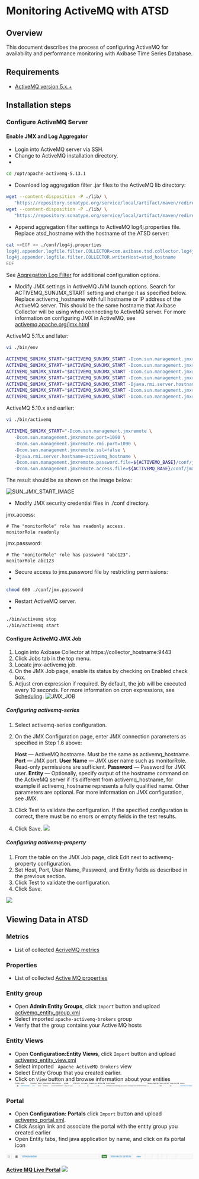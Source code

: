 # Monitoring ActiveMQ with ATSD

## Overview

This document describes the process of configuring ActiveMQ for availability and performance monitoring with Axibase Time Series Database.

## Requirements

* [ActiveMQ version 5.x.+](http://activemq.apache.org)


## Installation steps

### Configure ActiveMQ Server

#### Enable JMX and Log Aggregator

* Login into ActiveMQ server via SSH.
* Change to ActiveMQ installation directory.
* 
```sh
cd /opt/apache-activemq-5.13.1
```

*  Download log aggregation filter .jar files to the ActiveMQ lib directory:

```sh
wget --content-disposition -P ./lib/ \
   "https://repository.sonatype.org/service/local/artifact/maven/redirect?r=central-proxy&g=com.axibase&a=aggregation-log-filter&v=LATEST"
wget --content-disposition -P ./lib/ \
   "https://repository.sonatype.org/service/local/artifact/maven/redirect?r=central-proxy&g=com.axibase&a=aggregation-log-filter-log4j&v=LATEST"
```

* Append aggregation filter settings to ActiveMQ log4j.properties file. Replace atsd_hostname with the hostname of the ATSD server:

```sh
cat <<EOF >> ./conf/log4j.properties
log4j.appender.logfile.filter.COLLECTOR=com.axibase.tsd.collector.log4j.Log4jCollector
log4j.appender.logfile.filter.COLLECTOR.writerHost=atsd_hostname
EOF
```

See [Aggregation Log Filter](https://github.com/axibase/aggregation-log-filter) for additional configuration options.

* Modify JMX settings in ActiveMQ JVM launch options.
Search for ACTIVEMQ_SUNJMX_START setting and change it as specified below.
Replace activemq_hostname with full hostname or IP address of the ActiveMQ server.
This should be the same hostname that Axibase Collector will be using when connecting to ActiveMQ server.
For more information on configuring JMX in ActiveMQ, see [activemq.apache.org/jmx.html](http://activemq.apache.org/jmx.html)

ActiveMQ 5.11.x and later:

```sh
vi ./bin/env
```

```sh
ACTIVEMQ_SUNJMX_START="$ACTIVEMQ_SUNJMX_START -Dcom.sun.management.jmxremote"
ACTIVEMQ_SUNJMX_START="$ACTIVEMQ_SUNJMX_START -Dcom.sun.management.jmxremote.port=1090"
ACTIVEMQ_SUNJMX_START="$ACTIVEMQ_SUNJMX_START -Dcom.sun.management.jmxremote.rmi.port=1090"
ACTIVEMQ_SUNJMX_START="$ACTIVEMQ_SUNJMX_START -Dcom.sun.management.jmxremote.ssl=false"
ACTIVEMQ_SUNJMX_START="$ACTIVEMQ_SUNJMX_START -Djava.rmi.server.hostname=activemq_hostname"
ACTIVEMQ_SUNJMX_START="$ACTIVEMQ_SUNJMX_START -Dcom.sun.management.jmxremote.password.file=${ACTIVEMQ_CONF}/jmx.password"
ACTIVEMQ_SUNJMX_START="$ACTIVEMQ_SUNJMX_START -Dcom.sun.management.jmxremote.access.file=${ACTIVEMQ_CONF}/jmx.access"
```

ActiveMQ 5.10.x and earlier:

```sh
vi ./bin/activemq
```

```sh
ACTIVEMQ_SUNJMX_START="-Dcom.sun.management.jmxremote \
   -Dcom.sun.management.jmxremote.port=1090 \
   -Dcom.sun.management.jmxremote.rmi.port=1090 \
   -Dcom.sun.management.jmxremote.ssl=false \
   -Djava.rmi.server.hostname=activemq_hostname \
   -Dcom.sun.management.jmxremote.password.file=${ACTIVEMQ_BASE}/conf/jmx.password \
   -Dcom.sun.management.jmxremote.access.file=${ACTIVEMQ_BASE}/conf/jmx.access"
```

The result should be as shown on the image below:

![SUN_JMX_START_IMAGE](https://axibase.com/wp-content/uploads/2016/03/very_new_screen.png)

* Modify JMX security credential files in ./conf directory.

jmx.access:
```
# The "monitorRole" role has readonly access.
monitorRole readonly
```
jmx.password:
```
# The "monitorRole" role has password "abc123".
monitorRole abc123
```

* Secure access to jmx.password file by restricting permissions: 
* 
```sh
chmod 600 ./conf/jmx.password
```

* Restart ActiveMQ server.
* 
```sh
./bin/activemq stop
./bin/activemq start
```

#### Configure ActiveMQ JMX Job

1. Login into Axibase Collector at https://collector_hostname:9443
1. Click Jobs tab in the top menu.
1. Locate jmx-activemq job.
1. On the JMX Job page, enable its status by checking on Enabled check box.
1. Adjust cron expression if required. By default, the job will be executed every 10 seconds. For more information on cron expressions, see [Scheduling](http://axibase.com/products/axibase-time-series-database/writing-data/collector/set_schedule/).
![JMX_JOB](https://axibase.com/wp-content/uploads/2016/03/jmx_job_to_configuration.png)

##### Configuring activemq-series

1. Select activemq-series configuration.
1. On the JMX Configuration page, enter JMX connection parameters as specified in Step 1.6 above:

   **Host** — ActiveMQ hostname. Must be the same as activemq_hostname.
   **Port** — JMX port.
   **User Name** — JMX user name such as monitorRole. Read-only permissions are sufficient.
   **Password** — Password for JMX user.
   **Entity** — Optionally, specify output of the hostname command on the ActiveMQ server if it’s different from activemq_hostname, for example if activemq_hostname represents a fully qualified name.
Other parameters are optional. For more information on JMX configuration, see JMX. 

1. Click Test to validate the configuration.
If the specified configuration is correct, there must be no errors or empty fields in the test results.
1. Click Save.
    ![](https://axibase.com/wp-content/uploads/2016/03/series_config_85.png)

##### Configuring activemq-property

1. From the table on the JMX Job page, click Edit next to activemq-property configuration.
1. Set Host, Port, User Name, Password, and Entity fields as described in the previous section.
1. Click Test to validate the configuration.
1. Click Save.

![](https://axibase.com/wp-content/uploads/2016/03/enitites_list_full-450x132.png)


## Viewing Data in ATSD

### Metrics

* List of collected [AcriveMQ metrics](metric-list.md)

### Properties

* List of collected [Active MQ properties](properties-list.md)


### Entity group

* Open **Admin:Entity Groups**, click `Import` button and upload  [activemq_entity_group.xml](configs/activemq_entity_group.xml)
* Select imported `apache-activemq-brokers` group
* Verify that the group contains your Active MQ hosts


### Entity Views

* Open **Configuration:Entity Views**, click `Import` button and upload  [activemq_entity_view.xml](configs/activemq_entity_view.xml)
* Select imported `	Apache ActiveMQ Brokers` view
* Select Entity Group that you created earlier.
* Click on `View` button and browse information about your entities
![](images/activemq_entity_view.png)


### Portal

* Open **Configuration: Portals** click `Import` button and upload [activemq_portal.xml](configs/activemq_portal.xml).
* Click Assign link and associate the portal with the entity group you created earlier
* Open Entity tabs, find java application by name, and click on its portal icon

![](images/activemq_portal_icon.png)

[**Active MQ Live Portal**](http://apps.axibase.com/chartlab/824dd915)
![](https://axibase.com/wp-content/uploads/2016/03/log_portal_example.png)
        